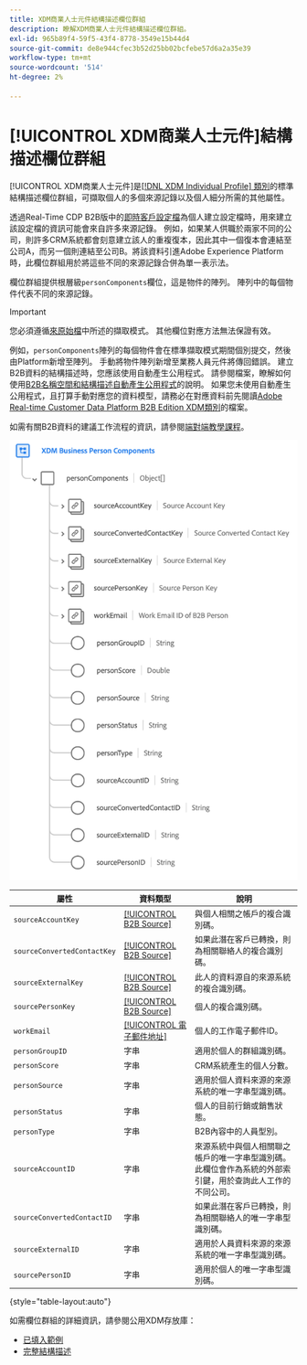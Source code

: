 ```yaml
---
title: XDM商業人士元件結構描述欄位群組
description: 瞭解XDM商業人士元件結構描述欄位群組。
exl-id: 965b89f4-59f5-43f4-8778-3549e15b44d4
source-git-commit: de8e944cfec3b52d25bb02bcfebe57d6a2a35e39
workflow-type: tm+mt
source-wordcount: '514'
ht-degree: 2%

---
```


# [!UICONTROL XDM商業人士元件]結構描述欄位群組

[!UICONTROL XDM商業人士元件]是[[!DNL XDM Individual Profile] 類別](../../classes/individual-profile.md)的標準結構描述欄位群組，可擷取個人的多個來源記錄以及個人細分所需的其他屬性。

透過Real-Time CDP B2B版中的[即時客戶設定檔](../../../profile/home.md)為個人建立設定檔時，用來建立該設定檔的資訊可能會來自許多來源記錄。 例如，如果某人供職於兩家不同的公司，則許多CRM系統都會刻意建立該人的重複復本，因此其中一個復本會連結至公司A，而另一個則連結至公司B。將該資料引進Adobe Experience Platform時，此欄位群組用於將這些不同的來源記錄合併為單一表示法。

欄位群組提供根層級`personComponents`欄位，這是物件的陣列。 陣列中的每個物件代表不同的來源記錄。

>[!IMPORTANT]
>
>您必須遵循[來原始檔](../../../rtcdp/sources/b2b.md)中所述的擷取模式。 其他欄位對應方法無法保證有效。
>
>例如，`personComponents`陣列的每個物件會在標準擷取模式期間個別提交，然後由Platform新增至陣列。 手動將物件陣列新增至業務人員元件將傳回錯誤。
>建立B2B資料的結構描述時，您應該使用自動產生公用程式。 請參閱檔案，瞭解如何使用[B2B名稱空間和結構描述自動產生公用程式](../../../sources/connectors/adobe-applications/marketo/marketo-namespaces.md)的說明。 如果您未使用自動產生公用程式，且打算手動對應您的資料模型，請務必在對應資料前先閱讀[Adobe Real-time Customer Data Platform B2B Edition XDM類別](../../../rtcdp/schemas/b2b.md)的檔案。
>
>如需有關B2B資料的建議工作流程的資訊，請參閱[端對端教學課程](../../../rtcdp/b2b-tutorial.md)。

![](../../images/field-groups/business-person-components.png)

| 屬性 | 資料類型 | 說明 |
| --- | --- | --- |
| `sourceAccountKey` | [[!UICONTROL B2B Source]](../../data-types/b2b-source.md) | 與個人相關之帳戶的複合識別碼。 |
| `sourceConvertedContactKey` | [[!UICONTROL B2B Source]](../../data-types/b2b-source.md) | 如果此潛在客戶已轉換，則為相關聯絡人的複合識別碼。 |
| `sourceExternalKey` | [[!UICONTROL B2B Source]](../../data-types/b2b-source.md) | 此人的資料源自的來源系統的複合識別碼。 |
| `sourcePersonKey` | [[!UICONTROL B2B Source]](../../data-types/b2b-source.md) | 個人的複合識別碼。 |
| `workEmail` | [[!UICONTROL 電子郵件地址]](../../data-types/b2b-source.md) | 個人的工作電子郵件ID。 |
| `personGroupID` | 字串 | 適用於個人的群組識別碼。 |
| `personScore` | 字串 | CRM系統產生的個人分數。 |
| `personSource` | 字串 | 適用於個人資料來源的來源系統的唯一字串型識別碼。 |
| `personStatus` | 字串 | 個人的目前行銷或銷售狀態。 |
| `personType` | 字串 | B2B內容中的人員型別。 |
| `sourceAccountID` | 字串 | 來源系統中與個人相關聯之帳戶的唯一字串型識別碼。 此欄位會作為系統的外部索引鍵，用於查詢此人工作的不同公司。 |
| `sourceConvertedContactID` | 字串 | 如果此潛在客戶已轉換，則為相關聯絡人的唯一字串型識別碼。 |
| `sourceExternalID` | 字串 | 適用於人員資料來源的來源系統的唯一字串型識別碼。 |
| `sourcePersonID` | 字串 | 適用於個人的唯一字串型識別碼。 |

{style="table-layout:auto"}

如需欄位群組的詳細資訊，請參閱公用XDM存放庫：

* [已填入範例](https://github.com/adobe/xdm/blob/master/components/fieldgroups/profile/b2b-person-components.example.1.json)
* [完整結構描述](https://github.com/adobe/xdm/blob/master/components/fieldgroups/profile/b2b-person-components.schema.json)
